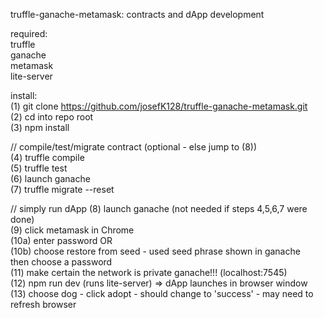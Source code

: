 truffle-ganache-metamask: contracts and dApp development    
  
required:    
truffle    
ganache  
metamask  
lite-server  
  
install:  
(1) git clone https://github.com/josefK128/truffle-ganache-metamask.git    
(2) cd into repo root    
(3) npm install    
  
// compile/test/migrate contract (optional - else jump to (8))  
(4) truffle compile  
(5) truffle test  
(6) launch ganache  
(7) truffle migrate --reset  
  
// simply run dApp 
(8) launch ganache (not needed if steps 4,5,6,7 were done)  
(9) click metamask in Chrome  
(10a) enter password  OR  
(10b) choose restore from seed - used seed phrase shown in ganache  
    then choose a password  
(11) make certain the network is private ganache!!! (localhost:7545)  
(12) npm run dev (runs lite-server) => dApp launches in browser window  
(13) choose dog - click adopt - should change to 'success' - may need to  
     refresh browser  

